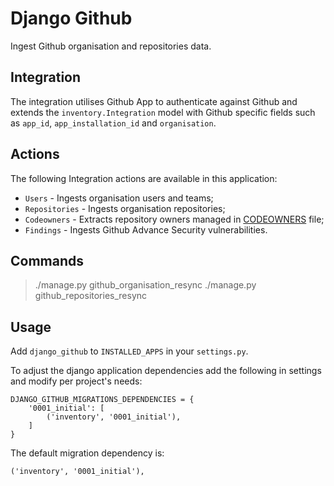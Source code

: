 # Django Github

Ingest Github organisation and repositories data.

## Integration
The integration utilises Github App to authenticate against Github and extends the `inventory.Integration` model with Github specific fields such as `app_id`, `app_installation_id` and `organisation`. 

## Actions
The following Integration actions are available in this application:
- `Users` - Ingests organisation users and teams;
- `Repositories` - Ingests organisation repositories;
- `Codeowners` - Extracts repository owners managed in [CODEOWNERS](https://docs.github.com/en/repositories/managing-your-repositorys-settings-and-features/customizing-your-repository/about-code-owners) file;
- `Findings` - Ingests Github Advance Security vulnerabilities.

## Commands
> ./manage.py github_organisation_resync
> ./manage.py github_repositories_resync

## Usage
Add `django_github` to `INSTALLED_APPS` in your `settings.py`.

To adjust the django application dependencies add the following in settings and modify per project's needs:
```
DJANGO_GITHUB_MIGRATIONS_DEPENDENCIES = {
    '0001_initial': [
        ('inventory', '0001_initial'),
    ]
}
```

The default migration dependency is:
```
('inventory', '0001_initial'),
```
